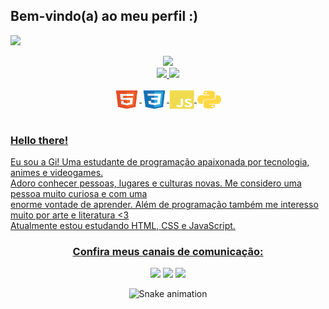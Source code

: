 ## Bem-vindo(a) ao meu perfil :)

![](https://komarev.com/ghpvc/?username=gyovnnz&color=blueviolet&style=plastic)

<div align="center">
 <img src="https://user-images.githubusercontent.com/86860134/238828574-d0346b5d-71e7-4af9-8e90-c9bbec906b60.gif" height="180"
</div>

 <div>
   <a href="https://github.com/gyovnnz">
   <img height="180em" src="https://github-readme-stats.vercel.app/api?username=gyovnnz&show_icons=true&theme=midnight-purple&include_all_commits=true&count_private=true"/>
   <img height="180em" src="https://github-readme-stats.vercel.app/api/top-langs/?username=gyovnnz&layout=compact&langs_count=6&theme=midnight-purple"/>
</div>
  
<div style="display: inline_block"><br>
  <img align="center" alt="HTML" height="30" width="40" src="https://raw.githubusercontent.com/devicons/devicon/master/icons/html5/html5-original.svg">
  <img align="center" alt="CSS" height="30" width="40" src="https://raw.githubusercontent.com/devicons/devicon/master/icons/css3/css3-original.svg">
 <img align="center" alt="Js" height="30" width="40" src="https://raw.githubusercontent.com/devicons/devicon/master/icons/javascript/javascript-plain.svg">
 <img align="center" alt="Python" height="30" width="40" src="https://raw.githubusercontent.com/devicons/devicon/master/icons/python/python-plain.svg">
</div>
 
 <br>
  
  <div align="left">
   <h3> Hello there! </h3>
   <p> Eu sou a Gi! Uma estudante de programação apaixonada por tecnologia, animes e videogames. <br>
   Adoro conhecer pessoas, lugares e culturas novas. Me considero uma pessoa muito curiosa e com uma <br>
   enorme vontade de aprender. Além de programação também me interesso muito por arte e literatura <3 <br>
   Atualmente estou estudando HTML, CSS e JavaScript. </p>
   <img src="" height="100" align="right">
  </div>
   
  ### Confira meus canais de comunicação:
 
<div> 
  <a href="https://instagram.com/cyash_" target="_blank"><img src="https://img.shields.io/badge/-Instagram-%23E4405F?style=for-the-badge&logo=instagram&logoColor=white" target="_blank"></a>
  <a href = "mailto:giovannatrigoni@outlook.com"><img src="https://img.shields.io/badge/Gmail-D14836?style=for-the-badge&logo=gmail&logoColor=white" target="_blank"></a>
  <a href="https://www.linkedin.com/in/giovanna-trigoni-163340223" target="_blank"><img src="https://img.shields.io/badge/-LinkedIn-%230077B5?style=for-the-badge&logo=linkedin&logoColor=white" target="_blank"></a> 
 
  ![Snake animation](https://github.com/devemdobro/devemdobro/blob/output/github-contribution-grid-snake.svg)

</div>
